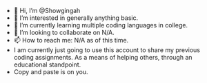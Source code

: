 - 👋 Hi, I’m @Showgingah
- 👀 I’m interested in generally anything basic.
- 🌱 I’m currently learning multiple coding languages in college.
- 💞️ I’m looking to collaborate on N/A.
- 📫 How to reach me: N/A as of this time.
- I am currently just going to use this account to share my previous coding assignments. As a means of helping others, through an educational standpoint.
- Copy and paste is on you. 

<!---
Showgingah/Showgingah is a ✨ special ✨ repository because its `README.md` (this file) appears on your GitHub profile.
You can click the Preview link to take a look at your changes.
--->
